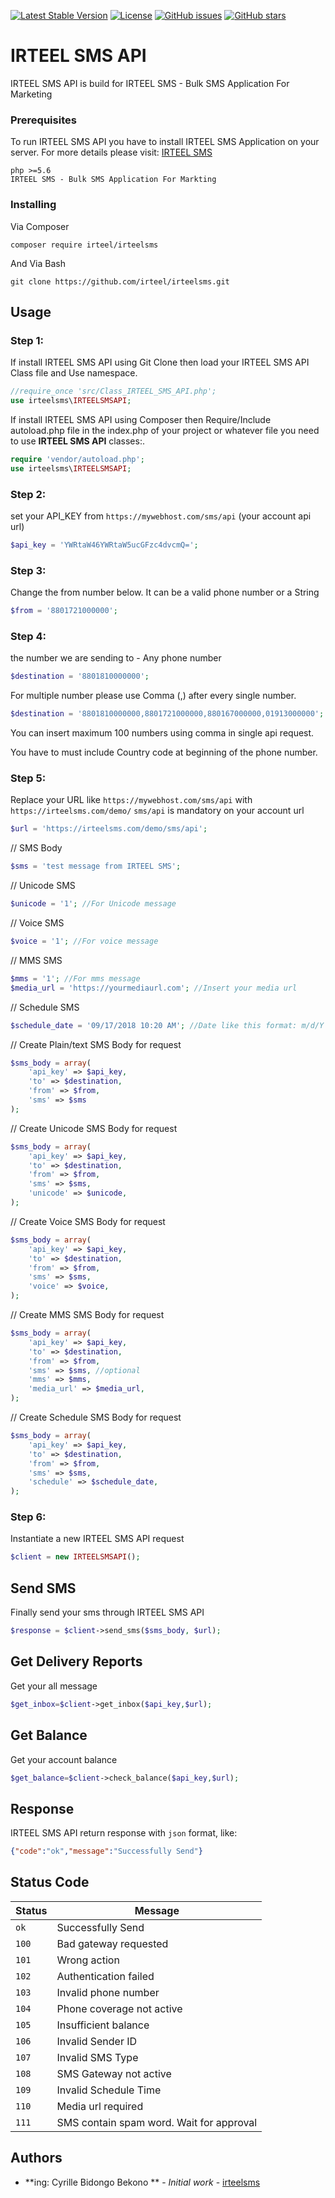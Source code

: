 
[![Latest Stable Version](https://poser.pugx.org/shamim/irteel-sms-api/v/stable)](https://packagist.org/packages/shamim/irteel-sms-api?format=flat-square)
[![License](https://poser.pugx.org/shamim/irteel-sms-api/license)](https://packagist.org/packages/shamim/irteel-sms-api?format=flat-square)
[![GitHub issues](https://img.shields.io/github/issues/akasham67/irteel-sms-api.svg?style=flat-square)](https://github.com/akasham67/irteel-sms-api/issues)
[![GitHub stars](https://img.shields.io/github/stars/akasham67/irteel-sms-api.svg?style=flat-square)](https://github.com/akasham67/irteel-sms-api/stargazers)

# IRTEEL SMS API

IRTEEL SMS API is build for IRTEEL SMS - Bulk SMS Application For Marketing


### Prerequisites

To run IRTEEL SMS API you have to install IRTEEL SMS Application on your server. 
For more details please visit: [IRTEEL SMS](https://irteelsms.com/)
```
php >=5.6
IRTEEL SMS - Bulk SMS Application For Markting
```

### Installing
Via Composer
```
composer require irteel/irteelsms 
```

And Via Bash

```
git clone https://github.com/irteel/irteelsms.git
```

## Usage


 ### Step 1:
If install IRTEEL SMS API using Git Clone then load your IRTEEL SMS API Class file and Use namespace. 
```php
//require_once 'src/Class_IRTEEL_SMS_API.php';
use irteelsms\IRTEELSMSAPI;
```
If install IRTEEL SMS API using Composer then Require/Include autoload.php file in the index.php of your project or whatever file you need to use **IRTEEL SMS API** classes:. 
```php
require 'vendor/autoload.php';
use irteelsms\IRTEELSMSAPI;
```
### Step 2:
set your API_KEY from `https://mywebhost.com/sms/api` (your account api url)
```php
$api_key = 'YWRtaW46YWRtaW5ucGFzc4dvcmQ=';
```
### Step 3:
Change the from number below. It can be a valid phone number or a String
```php
$from = '8801721000000';
```

### Step 4:
the number we are sending to - Any phone number
```php
$destination = '8801810000000';
```
For multiple number please use Comma (,) after every single number.
```php
$destination = '8801810000000,8801721000000,880167000000,01913000000';
```
You can insert maximum 100 numbers using comma in single api request.

You have to must include Country code at beginning of the phone number.  

### Step 5:
Replace your URL like `https://mywebhost.com/sms/api` with `https://irteelsms.com/demo/`
`sms/api` is mandatory on your account url

```php
$url = 'https://irteelsms.com/demo/sms/api';
```
// SMS Body
```php
$sms = 'test message from IRTEEL SMS';
```
// Unicode SMS
```php
$unicode = '1'; //For Unicode message
```
// Voice SMS
```php
$voice = '1'; //For voice message
```
// MMS SMS
```php
$mms = '1'; //For mms message
$media_url = 'https://yourmediaurl.com'; //Insert your media url
```
// Schedule SMS
```php
$schedule_date = '09/17/2018 10:20 AM'; //Date like this format: m/d/Y h:i A
```
// Create Plain/text SMS Body for request
```php
$sms_body = array(
    'api_key' => $api_key,
    'to' => $destination,
    'from' => $from,
    'sms' => $sms
);
```
// Create Unicode SMS Body for request
```php
$sms_body = array(
    'api_key' => $api_key,
    'to' => $destination,
    'from' => $from,
    'sms' => $sms,
    'unicode' => $unicode,
);
```

// Create Voice SMS Body for request
```php
$sms_body = array(
    'api_key' => $api_key,
    'to' => $destination,
    'from' => $from,
    'sms' => $sms,
    'voice' => $voice,
);
```
// Create MMS SMS Body for request
```php
$sms_body = array(
    'api_key' => $api_key,
    'to' => $destination,
    'from' => $from,
    'sms' => $sms, //optional
    'mms' => $mms,
    'media_url' => $media_url,
);
```
// Create Schedule SMS Body for request
```php
$sms_body = array(
    'api_key' => $api_key,
    'to' => $destination,
    'from' => $from,
    'sms' => $sms,
    'schedule' => $schedule_date,
);
```

### Step 6: 
Instantiate a new IRTEEL SMS API request
```php
$client = new IRTEELSMSAPI();
```

## Send SMS
Finally send your sms through IRTEEL SMS API
```php
$response = $client->send_sms($sms_body, $url);
```

## Get Delivery Reports
Get your all message
```php
$get_inbox=$client->get_inbox($api_key,$url);
```

## Get Balance
Get your account balance
```php
$get_balance=$client->check_balance($api_key,$url);
```
## Response
IRTEEL SMS API return response with `json` format, like:

```json
{"code":"ok","message":"Successfully Send"}
```

## Status Code

| Status | Message |
| --- | --- |
| `ok` | Successfully Send |
| `100` | Bad gateway requested |
| `101` | Wrong action |
| `102` | Authentication failed |
| `103` | Invalid phone number |
| `104` | Phone coverage not active |
| `105` | Insufficient balance |
| `106` | Invalid Sender ID |
| `107` | Invalid SMS Type |
| `108` | SMS Gateway not active |
| `109` | Invalid Schedule Time |
| `110` | Media url required |
| `111` | SMS contain spam word. Wait for approval |

## Authors

* **ing: Cyrille Bidongo Bekono ** - *Initial work* - [irteelsms](https://github.com/irteel)
